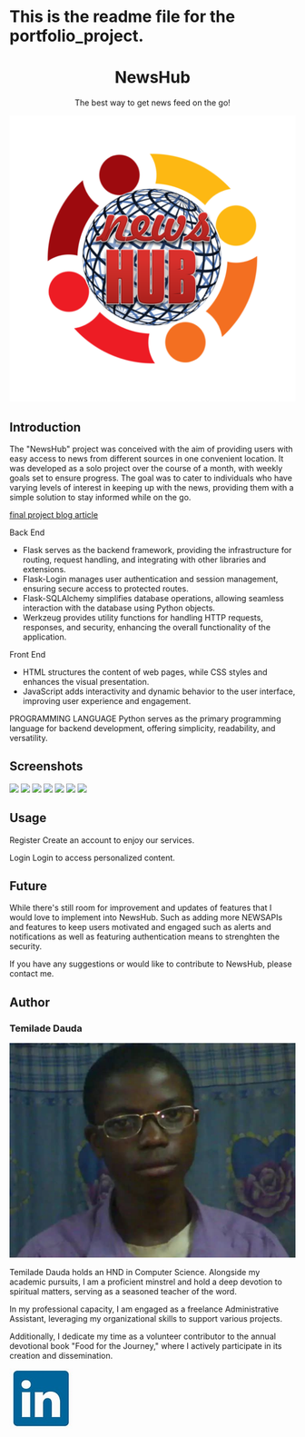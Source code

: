 # This is the readme file for the portfolio_project.
<h1 align="center">NewsHub</h1>
<p align="center">
  The best way to get news feed on the go!
</p>

<a href="https://newshub-xbjs.onrender.com">
    <img src="https://github.com/dtemilade/newshub/blob/main/static/images/img_0.png" alt="NewsHub" title="NewsHub">
</a>

## Introduction

The "NewsHub" project was conceived with the aim of providing users with easy access to news from different sources in one convenient location. It was developed as a solo project over the course of a month, with weekly goals set to ensure progress. The goal was to cater to individuals who have varying levels of interest in keeping up with the news, providing them with a simple solution to stay informed while on the go.

<a href="https://www.linkedin.com/pulse/newshub-dauda-temilade-wtqhf"> final project blog article</a>

Back End
* Flask serves as the backend framework, providing the infrastructure for routing, request handling, and integrating with other libraries and extensions. 
* Flask-Login manages user authentication and session management, ensuring secure access to protected routes. 
* Flask-SQLAlchemy simplifies database operations, allowing seamless interaction with the database using Python objects. 
* Werkzeug provides utility functions for handling HTTP requests, responses, and security, enhancing the overall functionality of the application. 

Front End
* HTML structures the content of web pages, while CSS styles and enhances the visual presentation. 
* JavaScript adds interactivity and dynamic behavior to the user interface, improving user experience and engagement. 

PROGRAMMING LANGUAGE
Python serves as the primary programming language for backend development, offering simplicity, readability, and versatility.

## Screenshots

<img width=50% src="https://imgur.com/BsZ8Fmq.png">

<img width=50% src="https://imgur.com/RO6BPDe.png">

<img width=50% src="https://imgur.com/J2kxUKE.png">

<img width=50% src="https://imgur.com/6KxPelh.png">

<img width=50% src="https://imgur.com/ql5kxUq.png">

<img width=50% src="https://imgur.com/HC8boFs.png">

<img width=50% src="https://imgur.com/FkVvgVT.png">


## Usage

Register
Create an account to enjoy our services.

Login
Login to access personalized content.

## Future

While there's still room for improvement and updates of features that I would love to implement into NewsHub. Such as adding more NEWSAPIs and features to keep users motivated and engaged such as alerts and notifications as well as featuring authentication means to strenghten the security.

If you have any suggestions or would like to contribute to NewsHub, please contact me.

## Author
### **Temilade Dauda**

<a href="https://newshub-xbjs.onrender.com">
    <img src="https://github.com/dtemilade/newshub/blob/main/static/images/img_5.jpg" alt="Author" title="Author">
</a>

Temilade Dauda holds an HND in Computer Science. Alongside my academic pursuits, I am a proficient minstrel and hold a deep devotion to spiritual matters, serving as a seasoned teacher of the word.

In my professional capacity, I am engaged as a freelance Administrative Assistant, leveraging my organizational skills to support various projects.

Additionally, I dedicate my time as a volunteer contributor to the annual devotional book "Food for the Journey," where I actively participate in its creation and dissemination.

<a href="https://www.linkedin.com/in/dauda-temilade-121294111/">
    <img src="static/images/img_8.jpg" alt="LinkedIn">
</a>
